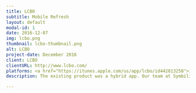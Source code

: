 ```yaml
---
title: LCBO
subtitle: Mobile Refresh
layout: default
modal-id: 1
date: 2016-12-07
img: lcbo.png
thumbnail: lcbo-thumbnail.png
alt: LCBO
project-date: December 2016
client: LCBO
clientURL: http://www.lcbo.com/
platforms: <a href="https://itunes.apple.com/us/app/lcbo/id442813258">iOS</a> & <a href="https://play.google.com/store/apps/details?id=com.lcbo.lcbo">Android</a>
description: The existing product was a hybrid app. Our team at Symbility Intersect sat down and hammered out a beautiful new experience, from the ground up, in <b>one month</b>. My involvement was spearheading the iOS front, along with guiding the Android team toward success, while maintaining goals and project expectations with LCBO. A fun project, built purely in Swift.

---
```

